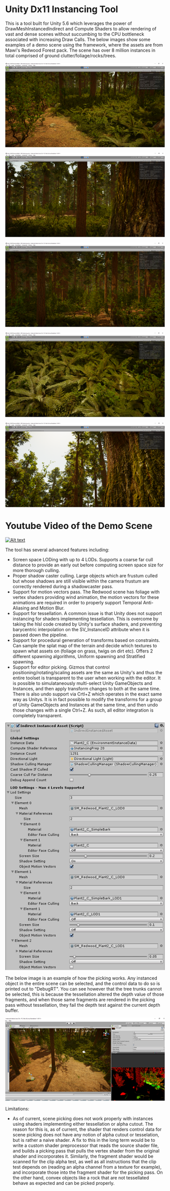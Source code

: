# Unity Dx11 Instancing Tool

This is a tool built for Unity 5.6 which leverages the power of DrawMeshInstancedIndirect and Compute Shaders to allow rendering of 
vast and dense scenes without succumbing to the CPU bottleneck associated with increasing Draw Calls. The below images show some examples of a demo scene using the framework, where the assets are from Mawi's Redwood Forest pack. The scene has over 8 million instances in total comprised of ground clutter/foliage/rocks/trees. 

![My image](Instancing4.png)

![My image](Instancing5.png)

![My image](Instancing6.png)

![My image](Instancing7.png)

![My image](Instancing8.png)


# Youtube Video of the Demo Scene
[![Alt text](https://img.youtube.com/vi/-wnC70_Lyiw/0.jpg)](https://www.youtube.com/watch?v=-wnC70_Lyiw)

The tool has several advanced features including:
- Screen space LODing with up to 4 LODs. Supports a coarse far cull distance to provide an early out before computing screen space size for more thorough culling.
- Proper shadow caster culling. Large objects which are frustum culled but whose shadows are still visible within the camera frustum are correctly rendered during a shadowcaster pass.
- Support for motion vectors pass. The Redwood scene has foliage with vertex shaders providing wind animation, the motion vectors for these animations are required in order to properly support Temporal Anti-Aliasing and Motion Blur.
- Support for tessellation. A common issue is that Unity does not support instancing for shaders implementing tessellation. This is overcome by taking the hlsl code created by Unity's surface shaders, and preventing barycentric interpolation on the SV_InstanceID attribute when it is passed down the pipeline.
- Support for procedural generation of transforms based on constraints. Can sample the splat map of the terrain and decide which textures to spawn what assets on (foliage on grass, twigs on dirt etc). Offers 2 different spawning algorithms, Uniform spawning and Stratified spawning.
- Support for editor picking. Gizmos that control positioning/rotating/scaling assets are the same as Unity's and thus the entire toolset is transparent to the user when working with the editor. It is possible to simulataneously multi-select Unity GameObjects and Instances, and then apply transform changes to both at the same time. There is also undo support via Crtl+Z which operates in the exact same way as Unitys. It is in fact possible to modify the transforms for a group of Unity GameObjects and Instances at the same time, and then undo those changes with a single Ctrl+Z. As such, all editor integration is completely transparent. 

![Editor Interface](Instancing9.png)

The below image is an example of how the picking works. Any instanced object in the entire scene can be selected, and the control data to do so is printed out to "DebugRT". You can see however that the tree trunks cannot be selected, this is because the tessellation altered the depth value of those fragments, and when those same fragments are rendered in the picking pass without tessellation, they fail the depth test against the current depth buffer. 

![Editor Picking](Instancing3.png)

Limitations:
- As of current, scene picking does not work properly with instances using shaders implementing either tessellation or alpha cutout. The reason for this is, as of current, the shader that renders control data for scene picking does not have any notion of alpha cutout or tesselation, but is rather a naive shader. A fix to this in the long term would be to write a custom shader preprocessor that reads the source shader file, and builds a picking pass that pulls the vertex shader from the original shader and incorporates it. Similarly, the fragment shader would be scanned for the clip alpha test, as well as all instructions that the clip test depends on (reading an alpha channel from a texture for example), and incorporate those into the fragment shader for the picking pass. On the other hand, convex objects like a rock that are not tessellated behave as expected and can be picked properly. 
